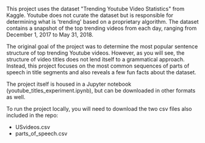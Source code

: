 This project uses the dataset "Trending Youtube Video Statistics" from Kaggle. Youtube does not curate the dataset but is responsible for determining what is 'trending' based on a proprietary algorithm. The dataset contains a snapshot of the top trending videos from each day, ranging from December 1, 2017 to May 31, 2018.

The original goal of the project was to determine the most popular sentence structure of top trending Youtube videos. However, as you will see, the structure of video titles does not lend itself to a grammatical approach. Instead, this project focuses on the most common sequences of parts of speech in title segments and also reveals a few fun facts about the dataset.

The project itself is housed in a Jupyter notebook (youtube_titles_experiment.ipynb), but can be downloaded in other formats as well.

To run the project locally, you will need to download the two csv files also included in the repo:
* USvideos.csv
* parts_of_speech.csv
